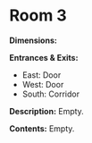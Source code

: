 # Room 3

**Dimensions:** 

**Entrances & Exits:**
- East: Door
- West: Door
- South: Corridor

**Description:**
Empty.

**Contents:**
Empty.